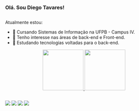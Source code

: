 ### Olá. Sou Diego Tavares!
##
Atualmente estou:
  - 🔭 Cursando Sistemas de Informação na UFPB - Campus IV.
  - 👀 Tenho interesse nas áreas de back-end e Front-end.
  - 📖 Estudando tecnologias voltadas para o back-end.
  

<div align="center">
  <a href="https://github.com/DiegoTav">
  <img height="130em" src="https://github-readme-stats.vercel.app/api?username=DiegoTav&show_icons=true&theme=aura&include_all_commits=true&count_private=true"/>
  <img height="130em" src="https://github-readme-stats.vercel.app/api/top-langs/?username=DiegoTav&layout=compact&langs_count=7&theme=aura"/>
</div>
  
  ##
 
<div> 
  <a href="https://instagram.com/diego_tavares13" target="_blank"><img src="https://img.shields.io/badge/-Instagram-%23E4405F?style=for-the-badge&logo=instagram&logoColor=white" target="_blank"></a>
 <a href="https://discord.com/users/525393402766950421" target="_blank"><img src="https://img.shields.io/badge/Discord-7289DA?style=for-the-badge&logo=discord&logoColor=white" target="_blank"></a> 
  <a href = "mailto:sdiego14599@gmail.com"><img src="https://img.shields.io/badge/-Gmail-%23333?style=for-the-badge&logo=gmail&logoColor=white" target="_blank"></a>
  <a href="https://www.linkedin.com/in/diego-tavares-124066188" target="_blank"><img src="https://img.shields.io/badge/-LinkedIn-%230077B5?style=for-the-badge&logo=linkedin&logoColor=white" target="_blank"></a> 

</div>
